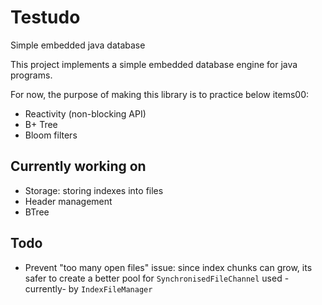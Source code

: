 # Testudo
Simple embedded java database

This project implements a simple embedded database engine for java programs.

For now, the purpose of making this library is to practice below items00:

- Reactivity (non-blocking API)
- B+ Tree
- Bloom filters


## Currently working on

- Storage: storing indexes into files
- Header management
- BTree

## Todo

- Prevent "too many open files" issue: since index chunks can grow, its safer to create a better pool for `SynchronisedFileChannel` used -currently- by `IndexFileManager`

